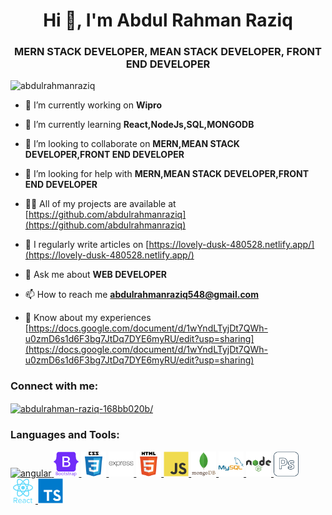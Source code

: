 <h1 align="center">Hi 👋, I'm Abdul Rahman Raziq</h1>
<h3 align="center">MERN STACK DEVELOPER, MEAN STACK DEVELOPER, FRONT END DEVELOPER</h3>

<p align="left"> <img src="https://komarev.com/ghpvc/?username=abdulrahmanraziq&label=Profile%20views&color=0e75b6&style=flat" alt="abdulrahmanraziq" /> </p>

- 🔭 I’m currently working on **Wipro**

- 🌱 I’m currently learning **React,NodeJs,SQL,MONGODB**

- 👯 I’m looking to collaborate on **MERN,MEAN STACK DEVELOPER,FRONT END DEVELOPER**

- 🤝 I’m looking for help with **MERN,MEAN STACK DEVELOPER,FRONT END DEVELOPER**

- 👨‍💻 All of my projects are available at [https://github.com/abdulrahmanraziq](https://github.com/abdulrahmanraziq)

- 📝 I regularly write articles on [https://lovely-dusk-480528.netlify.app/](https://lovely-dusk-480528.netlify.app/)

- 💬 Ask me about **WEB DEVELOPER**

- 📫 How to reach me **abdulrahmanraziq548@gmail.com**

- 📄 Know about my experiences [https://docs.google.com/document/d/1wYndLTyjDt7QWh-u0zmD6s1d6F3bg7JtDq7DYE6myRU/edit?usp=sharing](https://docs.google.com/document/d/1wYndLTyjDt7QWh-u0zmD6s1d6F3bg7JtDq7DYE6myRU/edit?usp=sharing)

<h3 align="left">Connect with me:</h3>
<p align="left">
<a href="https://linkedin.com/in/abdulrahman-raziq-168bb020b/" target="blank"><img align="center" src="https://raw.githubusercontent.com/rahuldkjain/github-profile-readme-generator/master/src/images/icons/Social/linked-in-alt.svg" alt="abdulrahman-raziq-168bb020b/" height="30" width="40" /></a>
</p>

<h3 align="left">Languages and Tools:</h3>
<p align="left"> <a href="https://angular.io" target="_blank" rel="noreferrer"> <img src="https://angular.io/assets/images/logos/angular/angular.svg" alt="angular" width="40" height="40"/> </a> <a href="https://getbootstrap.com" target="_blank" rel="noreferrer"> <img src="https://raw.githubusercontent.com/devicons/devicon/master/icons/bootstrap/bootstrap-plain-wordmark.svg" alt="bootstrap" width="40" height="40"/> </a> <a href="https://www.w3schools.com/css/" target="_blank" rel="noreferrer"> <img src="https://raw.githubusercontent.com/devicons/devicon/master/icons/css3/css3-original-wordmark.svg" alt="css3" width="40" height="40"/> </a> <a href="https://expressjs.com" target="_blank" rel="noreferrer"> <img src="https://raw.githubusercontent.com/devicons/devicon/master/icons/express/express-original-wordmark.svg" alt="express" width="40" height="40"/> </a> <a href="https://www.w3.org/html/" target="_blank" rel="noreferrer"> <img src="https://raw.githubusercontent.com/devicons/devicon/master/icons/html5/html5-original-wordmark.svg" alt="html5" width="40" height="40"/> </a> <a href="https://developer.mozilla.org/en-US/docs/Web/JavaScript" target="_blank" rel="noreferrer"> <img src="https://raw.githubusercontent.com/devicons/devicon/master/icons/javascript/javascript-original.svg" alt="javascript" width="40" height="40"/> </a> <a href="https://www.mongodb.com/" target="_blank" rel="noreferrer"> <img src="https://raw.githubusercontent.com/devicons/devicon/master/icons/mongodb/mongodb-original-wordmark.svg" alt="mongodb" width="40" height="40"/> </a> <a href="https://www.mysql.com/" target="_blank" rel="noreferrer"> <img src="https://raw.githubusercontent.com/devicons/devicon/master/icons/mysql/mysql-original-wordmark.svg" alt="mysql" width="40" height="40"/> </a> <a href="https://nodejs.org" target="_blank" rel="noreferrer"> <img src="https://raw.githubusercontent.com/devicons/devicon/master/icons/nodejs/nodejs-original-wordmark.svg" alt="nodejs" width="40" height="40"/> </a> <a href="https://www.photoshop.com/en" target="_blank" rel="noreferrer"> <img src="https://raw.githubusercontent.com/devicons/devicon/master/icons/photoshop/photoshop-line.svg" alt="photoshop" width="40" height="40"/> </a> <a href="https://reactjs.org/" target="_blank" rel="noreferrer"> <img src="https://raw.githubusercontent.com/devicons/devicon/master/icons/react/react-original-wordmark.svg" alt="react" width="40" height="40"/> </a> <a href="https://www.typescriptlang.org/" target="_blank" rel="noreferrer"> <img src="https://raw.githubusercontent.com/devicons/devicon/master/icons/typescript/typescript-original.svg" alt="typescript" width="40" height="40"/> </a> </p>
